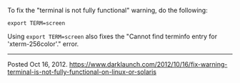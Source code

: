 To fix the "terminal is not fully functional" warning, do the following:

```
export TERM=screen
```

Using `export TERM=screen` also fixes the "Cannot find terminfo entry for 'xterm-256color'." error.

---

Posted Oct 16, 2012.
https://www.darklaunch.com/2012/10/16/fix-warning-terminal-is-not-fully-functional-on-linux-or-solaris